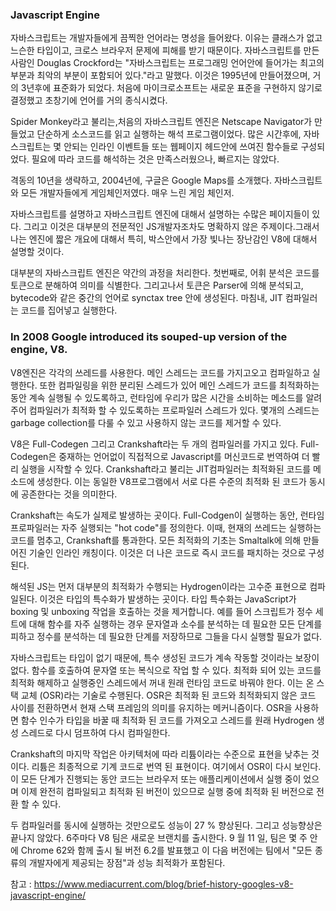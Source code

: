 ### Javascript Engine

자바스크립트는 개발자들에게 끔찍한 언어라는 명성을 들어왔다. 이유는 클래스가 없고 느슨한 타입이고, 크로스 브라우저 문제에 피해를 받기 때문이다. 자바스크립트를 만든 사람인 Douglas Crockford는 "자바스크립트는 프로그래밍 언어안에 들어가는 최고의 부분과 최악의 부분이 포함되어 있다."라고 말했다. 이것은 1995년에 만들어졌으며, 거의 3년후에 표준화가 되었다. 처음에 마이크로소프트는 새로운 표준을 구현하지 않기로 결정했고 초창기에 언어를 거의 종식시켰다.

Spider Monkey라고 불리는,처음의 자바스크립트 엔진은 Netscape Navigator가 만들었고 단순하게 소스코드를 읽고 실행하는 해석 프로그램이었다. 많은 시간후에, 자바스크립트는 몇 안되는 인라인 이벤트들 또는 웹페이지 헤드안에 쓰여진 함수들로 구성되었다. 필요에 따라 코드를 해석하는 것은 만족스러웠으나, 빠르지는 않았다.

격동의 10년을 생략하고, 2004년에, 구글은 Google Maps를 소개했다. 자바스크립트와 모든 개발자들에게 게임체인저였다. 매우 느린 게임 체인저.  

자바스크립트를 설명하고 자바스크립트 엔진에 대해서 설명하는 수많은 페이지들이 있다. 그리고 이것은 대부분의 전문적인 JS개발자조차도 명확하지 않은 주제이다.그래서  나는 엔진에 짧은 개요에 대해서 특히, 박스안에서 가장 빛나는 장난감인 V8에 대해서 설명할 것이다.

대부분의 자바스크립트 엔진은 약간의 과정을 처리한다. 첫번째로, 어휘 분석은 코드를 토큰으로 분해하여 의미를 식별한다. 그리고나서 토큰은 Parser에 의해 분석되고,  bytecode와 같은 중간의 언어로 synctax tree 안에 생성된다. 마침내, JIT 컴파일러는 코드를 집어넣고 실행한다.

### In 2008 Google introduced its souped-up version of the engine, V8.

V8엔진은 각각의 쓰레드를 사용한다. 메인 스레드는 코드를 가지고오고 컴파일하고 실행한다. 또한 컴파일링을 위한 분리된 스레드가 있어 메인 스레드가 코드를 최적화하는 동안 계속 실행될 수 있도록하고, 런타임에 우리가 많은 시간을 소비하는 메소드를 알려주어 컴파일러가 최적화 할 수 있도록하는 프로파일러 스레드가 있다. 몇개의 스레드는 garbage collection를 다룰 수 있고 사용하지 않는 코드를 제거할 수 있다.

V8은 Full-Codegen 그리고 Crankshaft라는 두 개의 컴파일러를 가지고 있다. Full-Codegen은 중재하는 언어없이 직접적으로 Javascript를 머신코드로 번역하여 더 빨리 실행을 시작할 수 있다. Crankshaft라고 불리는 JIT컴파일러는 최적화된 코드를 메소드에 생성한다. 이는 동일한 V8프로그램에서 서로 다른 수준의 최적화 된 코드가 동시에 공존한다는 것을 의미한다.

Crankshaft는 속도가 실제로 발생하는 곳이다. Full-Codgen이 실행하는 동안, 런타임 프로파일러는 자주 실행되는 "hot code"를 정의한다. 이때, 현재의 쓰레드는 실행하는 코드를 멈추고, Crankshaft를 통과한다. 모든 최적화의 기초는 Smaltalk에 의해 만들어진 기술인 인라인 캐칭이다. 이것은 더 나은 코드로 즉시 코드를 패치하는 것으로 구성된다.

해석된 JS는 먼저 대부분의 최적화가 수행되는 Hydrogen이라는 고수준 표현으로 컴파일된다. 이것은 타입의 특수화가 발생하는 곳이다. 타입 특수화는 JavaScript가 boxing 및 unboxing 작업을 호출하는 것을 제거합니다. 예를 들어 스크립트가 정수 세트에 대해 함수를 자주 실행하는 경우 문자열과 소수를 분석하는 데 필요한 모든 단계를 피하고 정수를 분석하는 데 필요한 단계를 저장하므로 그들을 다시 실행할 필요가 없다.

자바스크립트는 타입이 없기 때문에, 특수 생성된 코드가 계속 작동할 것이라는 보장이 없다. 함수를 호출하여 문자열 또는 복식으로 작업 할 수 있다. 최적화 되어 있는 코드를 최적화 해제하고 실행중인 스레드에서 꺼내 원래 런타임 코드로 바꿔야 한다. 이는 온 스택 교체 (OSR)라는 기술로 수행된다. OSR은 최적화 된 코드와 최적화되지 않은 코드 사이를 전환하면서 현재 스택 프레임의 의미를 유지하는 메커니즘이다. OSR을 사용하면 함수 인수가 타입을 바꿀 때 최적화 된 코드를 가져오고 스레드를 원래 Hydrogen 생성 스레드로 다시 덤프하여 다시 컴파일한다.

Crankshaft의 마지막 작업은 아키텍처에 따라 리튬이라는 수준으로 표현을 낮추는 것이다. 리튬은 최종적으로 기계 코드로 번역 된 표현이다. 여기에서 OSR이 다시 보인다. 이 모든 단계가 진행되는 동안 코드는 브라우저 또는 애플리케이션에서 실행 중이 었으며 이제 완전히 컴파일되고 최적화 된 버전이 있으므로 실행 중에 최적화 된 버전으로 전환 할 수 있다.

두 컴파일러를 동시에 실행하는 것만으로도 성능이 27 % 향상된다. 그리고 성능향상은 끝나지 않았다. 6주마다 V8 팀은 새로운 브랜치를 출시한다. 9 월 11 일, 팀은 몇 주 안에 Chrome 62와 함께 출시 될 버전 6.2를 발표했고 이 다음 버전에는 팀에서 "모든 종류의 개발자에게 제공되는 장점"과 성능 최적화가 포함된다.

참고 : <a href="https://www.mediacurrent.com/blog/brief-history-googles-v8-javascript-engine/">https://www.mediacurrent.com/blog/brief-history-googles-v8-javascript-engine/</a>
